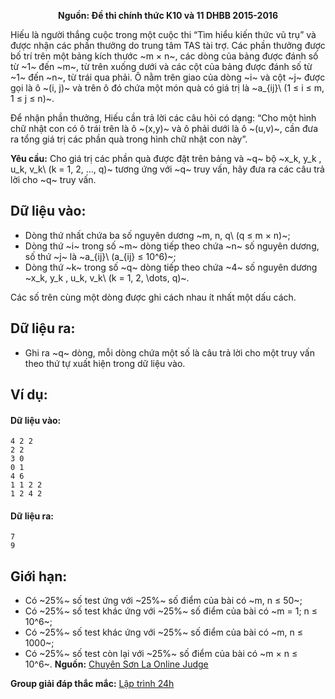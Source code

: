 **<center>Nguồn: Đề thi chính thức K10 và 11 DHBB 2015-2016</center>**

Hiếu là người thắng cuộc trong một cuộc thi “Tìm hiểu kiến thức vũ trụ” và được nhận các phần thưởng do trung tâm TAS tài trợ. Các phần thưởng được bố trí trên một bảng kích thước ~m × n~, các dòng của bảng được đánh số từ ~1~ đến ~m~, từ trên xuống dưới và các cột của bảng được đánh số từ ~1~ đến ~n~, từ trái qua phải. Ô nằm trên giao của dòng ~i~ và cột ~j~ được gọi là ô ~(i, j)~ và trên ô đó chứa một món quà có giá trị là ~a_{ij}\ (1 ≤ i ≤ m, 1 ≤ j ≤ n)~.

Để nhận phần thưởng, Hiếu cần trả lời các câu hỏi có dạng: “Cho một hình chữ nhật con có ô trái trên là ô ~(x,y)~ và ô phải dưới là ô ~(u,v)~, cần đưa ra tổng giá trị các phần quà trong hình chữ nhật con này”.

**Yêu cầu:** Cho giá trị các phần quà được đặt trên bảng và ~q~ bộ ~x_k, y_k , u_k, v_k\ (k = 1, 2, ..., q)~ tương ứng với ~q~ truy vấn, hãy đưa ra các câu trả lời cho ~q~ truy vấn.

## Dữ liệu vào:
- Dòng thứ nhất chứa ba số nguyên dương ~m, n, q\ (q ≤ m × n)~;
- Dòng thứ ~i~ trong số ~m~ dòng tiếp theo chứa ~n~ số nguyên dương, số thứ ~j~ là ~a_{ij}\ (a_{ij} ≤ 10^6)~;
- Dòng thứ ~k~ trong số ~q~ dòng tiếp theo chứa ~4~ số nguyên dương ~x_k, y_k , u_k, v_k\ (k = 1, 2, \dots, q)~.

Các số trên cùng một dòng được ghi cách nhau ít nhất một dấu cách.

## Dữ liệu ra:
- Ghi ra ~q~ dòng, mỗi dòng chứa một số là câu trả lời cho một truy vấn theo thứ tự xuất hiện trong dữ liệu vào.

## Ví dụ:
#### Dữ liệu vào:
```
4 2 2
2 2
3 0
0 1
4 6
1 1 2 2
1 2 4 2
```

#### Dữ liệu ra:
```
7
9
```

## Giới hạn:
- Có ~25\%~ số test ứng với ~25\%~ số điểm của bài có ~m, n ≤ 50~;
- Có ~25\%~ số test khác ứng với ~25\%~ số điểm của bài có ~m = 1; n ≤ 10^6~;
- Có ~25\%~ số test khác ứng với ~25\%~ số điểm của bài có ~m, n ≤ 1000~;
- Có ~25\%~ số test còn lại với ~25\%~ số điểm của bài có ~m × n ≤ 10^6~.
**Nguồn:** [Chuyên Sơn La Online Judge](http://csloj.ddns.net/)

**Group giải đáp thắc mắc:** [Lập trình 24h](https://www.facebook.com/groups/1386904321519984)